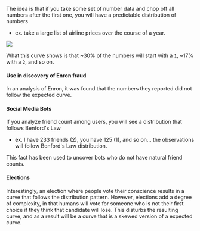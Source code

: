 
The idea is that if you take some set of number data and chop off all numbers after the first one, you will have a predictable distribution of numbers
- ex. take a large list of airline prices over the course of a year.

![](/assets/images/2021-04-11-20-47-22.png)

What this curve shows is that ~30% of the numbers will start with a `1`, ~17% with a `2`, and so on.

#### Use in discovery of Enron fraud
In an analysis of Enron, it was found that the numbers they reported did not follow the expected curve.

#### Social Media Bots
If you analyze friend count among users, you will see a distribution that follows Benford's Law
- ex. I have 233 friends (2), you have 125 (1), and so on... the observations will follow Benford's Law distribution.

This fact has been used to uncover bots who do not have natural friend counts.

#### Elections
Interestingly, an election where people vote their conscience results in a curve that follows the distribution pattern. However, elections add a degree of complexity, in that humans will vote for someone who is not their first choice if they think that candidate will lose. This disturbs the resulting curve, and as a result will be a curve that is a skewed version of a expected curve.
